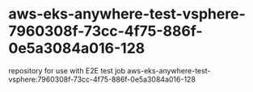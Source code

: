 # aws-eks-anywhere-test-vsphere-7960308f-73cc-4f75-886f-0e5a3084a016-128
repository for use with E2E test job aws-eks-anywhere-test-vsphere:7960308f-73cc-4f75-886f-0e5a3084a016-128
